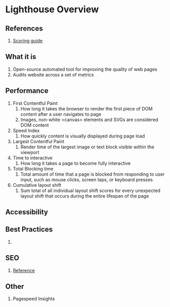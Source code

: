 # Lighthouse Overview

## References

1. [Scoring guide](https://web.dev/performance-scoring/)

## What it is

1. Open-source automated tool for improving the quality of web pages
1. Audits website across a set of metrics

## Performance

1. First Contentful Paint
   1. How long it takes the browser to render the first piece of DOM content after a user navigates to page
   1. Images, non-white \<canvas> elements and SVGs are considered DOM content
1. Speed Index
   1. How quickly content is visually displayed during page load
1. Largest Contentful Paint
   1. Render time of the largest image or text block visible within the viewport
1. Time to interactive
   1. How long it takes a page to become fully interactive
1. Total Blocking time
   1. Total amount of time that a page is blocked from responding to user input, such as mouse clicks, screen taps, or keyboard presses
1. Cumulative layout shift
   1. Sum total of all individual layout shift scores for every unexpected layout shift that occurs during the entire lifespan of the page

## Accessibility

## Best Practices

1.

## SEO

1. [Reference](https://web.dev/lighthouse-seo/)

## Other

1. Pagespeed Insights
